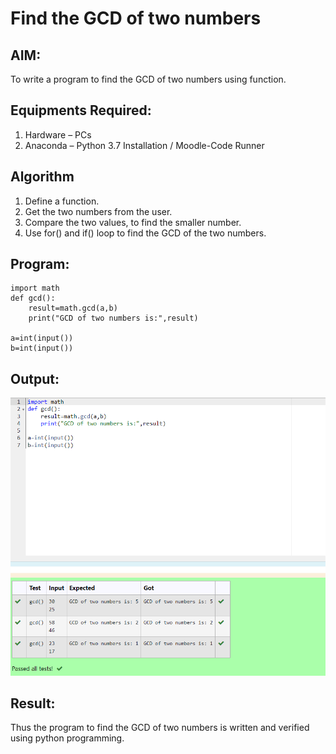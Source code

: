 # Find the GCD of two numbers

## AIM:
To write a program to find the GCD of two numbers using function.

## Equipments Required:
1. Hardware – PCs
2. Anaconda – Python 3.7 Installation / Moodle-Code Runner

## Algorithm
1. Define a function.
2. Get the two numbers from the user.
3. Compare the two values, to find the smaller number.
4. Use for() and if() loop to find the GCD of the two numbers.

## Program:
```
import math
def gcd():
    result=math.gcd(a,b)
    print("GCD of two numbers is:",result)

a=int(input())
b=int(input())
```
## Output:

![Alt text](<Screenshot 2023-11-29 092438.png>)


## Result:
Thus the program to find the GCD of two numbers is written and verified using python programming.
